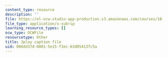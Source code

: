 ```yaml
---
content_type: resource
description: ''
file: https://ol-ocw-studio-app-production.s3.amazonaws.com/courses/18-065-matrix-methods-in-data-analysis-signal-processing-and-machine-learning-spring-2018/006dd37d08015e15f3ec63d05413fc5a_Xa2jPbURTjQ.srt
file_type: application/x-subrip
learning_resource_types: []
ocw_type: OCWFile
resourcetype: Other
title: 3play caption file
uid: 006dd37d-0801-5e15-f3ec-63d05413fc5a
---
```

